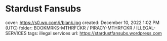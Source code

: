 # Stardust Fansubs

cover: https://s0.wp.com/i/blank.jpg
created: December 10, 2022 1:02 PM (UTC)
folder: BOOKMRKS-MTHRFCKR / PIRACY-MTHRFCKR / ILLEGAL-SERVICES
tags: illegal services
url: https://stardustfansubs.wordpress.com